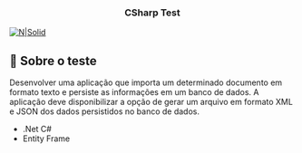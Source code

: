 <h3 align="center">
  <strong>CSharp Test</strong>
</h3>

[![N|Solid](https://www.mestrephp.com.br/site/wp-content/uploads/2018/10/csharp.png)](https://docs.microsoft.com/pt-br/dotnet/csharp/)

## :rocket: Sobre o teste

Desenvolver uma aplicação que importa um determinado documento em formato texto e persiste as informações em um banco de dados. A aplicação deve disponibilizar a opção de gerar um arquivo em formato XML e JSON dos dados persistidos no banco de dados.
- .Net C#
- Entity Frame

